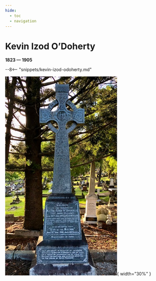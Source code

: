 ```yaml
---
hide:
  - toc
  - navigation
---
```


# Kevin Izod O’Doherty 

**1823 — 1905**

--8<-- "snippets/kevin-izod-odoherty.md"

![](../assets/kevin-izod-odoherty-headstone.jpg){ width="30%" }
